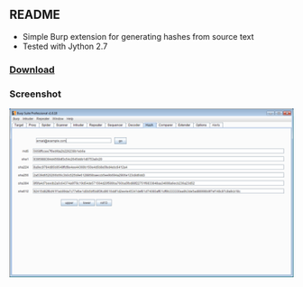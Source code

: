 ## README ##

* Simple Burp extension for generating hashes from source text
* Tested with Jython 2.7

### [Download](https://github.com/scottj/hash/releases/latest) ###


### Screenshot ###

![Screenshot](images/hash-screenshot.png "hash screenshot")
